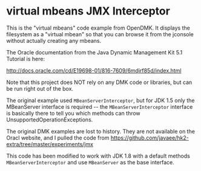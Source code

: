 # virtual mbeans JMX Interceptor

This is the "virtual mbeans" code example from OpenDMK.  It displays the filesystem as a "virtual mbean" so that you can browse it from the jconsole without actually creating any mbeans.

The Oracle documentation from the Java Dynamic Management Kit 5.1 Tutorial is here:

http://docs.oracle.com/cd/E19698-01/816-7609/6mdjrf85d/index.html

Note that this project does NOT rely on any DMK code or libraries, but can be run right out of the box.

The original example used `MBeanServerInterceptor`, but for JDK 1.5 only the MBeanServer interface is required -- the `MBeanServerInterceptor` interface is basically there to tell you which methods can throw UnsupportedOperationExceptions.

The original DMK examples are lost to history.  They are not available on the Oracl website, and I pulled the code from https://github.com/javaee/hk2-extra/tree/master/experiments/jmx

This code has been modified to work with JDK 1.8 with a default methods `MBeanServerInterceptor` and use `MBeanServer` as the base interface.